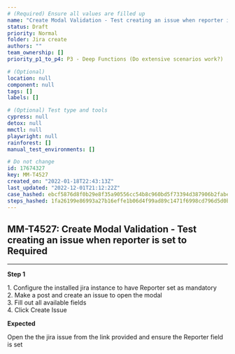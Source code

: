 ```yaml
---
# (Required) Ensure all values are filled up
name: "Create Modal Validation - Test creating an issue when reporter is set to Required"
status: Draft
priority: Normal
folder: Jira create
authors: ""
team_ownership: []
priority_p1_to_p4: P3 - Deep Functions (Do extensive scenarios work?)

# (Optional)
location: null
component: null
tags: []
labels: []

# (Optional) Test type and tools
cypress: null
detox: null
mmctl: null
playwright: null
rainforest: []
manual_test_environments: []

# Do not change
id: 17674327
key: MM-T4527
created_on: "2022-01-18T22:43:13Z"
last_updated: "2022-12-01T21:12:22Z"
case_hashed: ebcf5876d8f0b29e8f35a90556cc54b8c960bd5f73394d387906b2fabe567d305ab75eb99b66d5f48e587653d2aad942
steps_hashed: 1fa26199e86993a27b16effe1b06d4f99ad89c1471f6998cd796d5d0bbf22fce8b2fcfaebf90989c15859b3af40f8eb6
---
```


<!-- (Auto-generated) Based on frontmatter's "key" and "name" -->

## MM-T4527: Create Modal Validation - Test creating an issue when reporter is set to Required

---

**Step 1**

1\. Configure the installed jira instance to have Reporter set as mandatory\
2\. Make a post and create an issue to open the modal\
3\. Fill out all available fields\
4\. Click Create Issue

**Expected**

Open the the jira issue from the link provided and ensure the Reporter field is set
